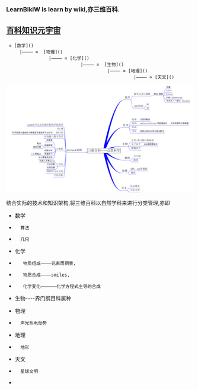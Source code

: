 ###	LearnBikiW is learn by wiki,亦三维百科.

##  [百科知识元宇宙](https://github.com/BlenderCN/Learnbgame/blob/master/LearnBikiW.md)
     ✡ [数学]()
         |———— ✡  [物理]()
                    |———— ✡ [化学]()
                                |———— ✡  [生物]()
                                          |———— ✡ [地理]()
                                                    |———— ✡ [天文]()
![](mDrivEngine/frame.png)

结合实际的技术和知识架构,将三维百科以自然学科来进行分类管理,亦即

*	数学
*	    算法
*	    几何

*	化学
*	     物质组成————元素周期表，
*	     物质合成————smiles,
*	     化学变化——————化学方程式主导的合成

*	生物----界门纲目科属种

*	物理
*	    声光热电动势

*	地理
*	    地形

*	天文
*	    星球文明

*
